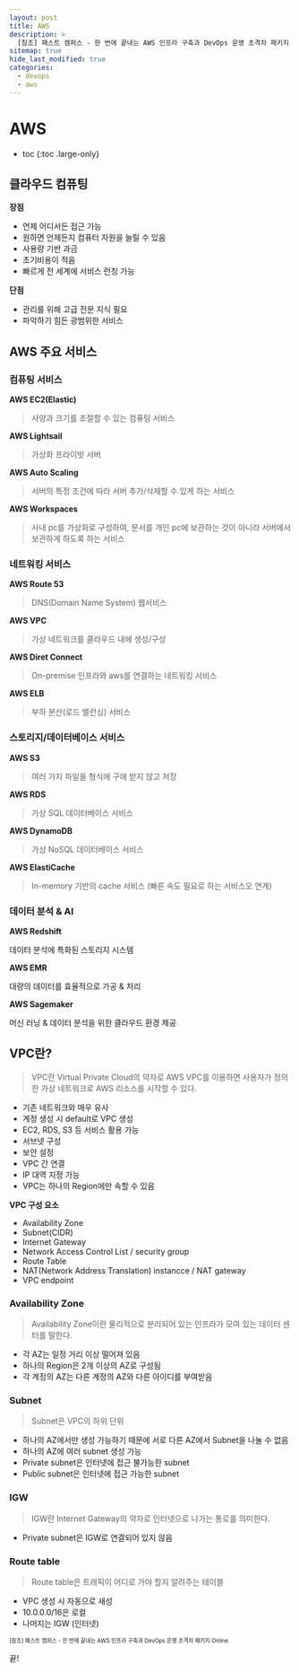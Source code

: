 ```yaml
---
layout: post
title: AWS
description: >
  [참조] 패스트 캠퍼스 - 한 번에 끝내는 AWS 인프라 구축과 DevOps 운영 초격차 패키지 Online.
sitemap: true
hide_last_modified: true
categories:
  - devops
  - aws
---
```


# AWS

* toc
{:toc .large-only}

## 클라우드 컴퓨팅

**장점**

- 언제 어디서든 접근 가능
- 원하면 언제든지 컴퓨터 자원을 늘릴 수 있음
- 사용량 기반 과금
- 초기비용이 적음
- 빠르게 전 세계에 서비스 런칭 가능

**단점**

- 관리를 위해 고급 전문 지식 필요
- 파악하기 힘든 광범위한 서비스

## AWS 주요 서비스

### 컴퓨팅 서비스

**AWS EC2(Elastic)**

> 사양과 크기를 조절할 수 있는 컴퓨팅 서비스

**AWS Lightsail**

> 가상화 프라이빗 서버

**AWS Auto Scaling**

> 서버의 특정 조건에 따라 서버 추가/삭제할 수 있게 하는 서비스

**AWS Workspaces**

> 사내 pc를 가상화로 구성하여, 문서를 개인 pc에 보관하는 것이 아니라 서버에서 보관하게 하도록 하는 서비스

### 네트워킹 서비스

**AWS Route 53**

> DNS(Domain Name System) 웹서비스

**AWS VPC**

> 가상 네트워크를 클라우드 내에 생성/구성

**AWS Diret Connect**

> On-premise 인프라와 aws를 연결하는 네트워킹 서비스

**AWS ELB**

> 부하 분산(로드 밸런싱) 서비스

### 스토리지/데이터베이스 서비스

**AWS S3**

> 여러 가지 파일을 형식에 구애 받지 않고 저장

**AWS RDS**

> 가상 SQL 데이터베이스 서비스

**AWS DynamoDB**

> 가상 NoSQL 데이터베이스 서비스

**AWS ElastiCache**

> In-memory 기반의 cache 서비스 (빠른 속도 필요로 하는 서비스오 연계)

### 데이터 분석 & AI

**AWS Redshift**

데이터 분석에 특화된 스토리지 시스템

**AWS EMR**

대량의 데이터를 효율적으로 가공 & 처리

**AWS Sagemaker**

머신 러닝 & 데이터 분석을 위한 클라우드 환경 제공

## VPC란?

> VPC란 Virtual Private Cloud의 약자로 AWS VPC를 이용하면 사용자가 정의한 가상 네트워크로 AWS 리소스를 시작할 수 있다.

- 기존 네트워크와 매우 유사
- 계정 생성 시 default로 VPC 생성
- EC2, RDS, S3 등 서비스 활용 가능
- 서브넷 구성
- 보안 설정
- VPC 간 연결
- IP 대역 지정 가능
- VPC는 하나의 Region에만 속할 수 있음

**VPC 구성 요소**

- Availability Zone
- Subnet(CIDR)
- Internet Gateway
- Network Access Control List / security group
- Route Table
- NAT(Network Address Translation) instancce / NAT gateway
- VPC endpoint

### Availability Zone

> Availability Zone이란 물리적으로 분리되어 있는 인프라가 모여 있는 데이터 센터를 말한다.

- 각 AZ는 일정 거리 이상 떨어져 있음
- 하나의 Region은 2개 이상의 AZ로 구성됨
- 각 계정의 AZ는 다른 계정의 AZ와 다른 아이디를 부여받음

### Subnet

> Subnet은 VPC의 하위 단위

- 하나의 AZ에서만 생성 가능하기 때문에 서로 다른 AZ에서 Subnet을 나눌 수 없음
- 하나의 AZ에 여러 subnet 생성 가능
- Private subnet은 인터넷에 접근 불가능한 subnet
- Public subnet은 인터넷에 접근 가능한 subnet

### IGW

> IGW란 Internet Gateway의 약자로 인터넷으로 나가는 통로를 의미한다.

- Private subnet은 IGW로 연결되어 있지 않음

### Route table

> Route table은 트래픽이 어디로 가야 할지 알려주는 테이블

- VPC 생성 시 자동으로 새성
- 10.0.0.0/16은 로컬
- 나머지는 IGW (인터넷)


<span style="font-size:70%">[참조] 패스트 캠퍼스 - 한 번에 끝내는 AWS 인프라 구축과 DevOps 운영 초격차 패키지 Online.

끝!
